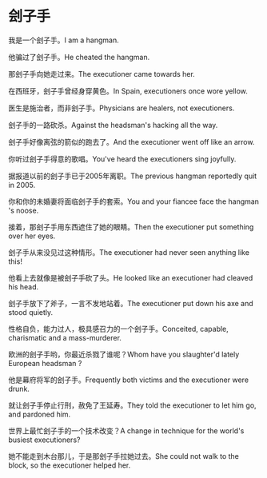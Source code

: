 # 刽子手

<p><span class="chinese">我是一个刽子手。</span><span class="english">I am a hangman.</span></p>

<p><span class="chinese">他骗过了刽子手。</span><span class="english">He cheated the hangman.</span></p>

<p><span class="chinese">那刽子手向她走过来。</span><span class="english">The executioner came towards her.</span></p>

<p><span class="chinese">在西班牙，刽子手曾经身穿黄色。</span><span class="english">In Spain, executioners once wore yellow.</span></p>

<p><span class="chinese">医生是施治者，而非刽子手。</span><span class="english">Physicians are healers, not executioners.</span></p>

<p><span class="chinese">刽子手的一路砍杀。</span><span class="english">Against the headsman's hacking all the way.</span></p>

<p><span class="chinese">刽子手好像离弦的箭似的跑去了。</span><span class="english">And the executioner went off like an arrow.</span></p>

<p><span class="chinese">你听过刽子手得意的歌唱。</span><span class="english">You've heard the executioners sing joyfully.</span></p>

<p><span class="chinese">据报道以前的刽子手已于2005年离职。</span><span class="english">The previous hangman reportedly quit in 2005.</span></p>

<p><span class="chinese">你和你的未婚妻将面临刽子手的套索。</span><span class="english">You and your fiancee face the hangman 's noose.</span></p>

<p><span class="chinese">接着，那刽子手用东西遮住了她的眼睛。</span><span class="english">Then the executioner put something over her eyes.</span></p>

<p><span class="chinese">刽子手从来没见过这种情形。</span><span class="english">The executioner had never seen anything like this!</span></p>

<p><span class="chinese">他看上去就像是被刽子手砍了头。</span><span class="english">He looked like an executioner had cleaved his head.</span></p>

<p><span class="chinese">刽子手放下了斧子，一言不发地站着。</span><span class="english">The executioner put down his axe and stood quietly.</span></p>

<p><span class="chinese">性格自负，能力过人，极具感召力的一个刽子手。</span><span class="english">Conceited, capable, charismatic and a mass-murderer.</span></p>

<p><span class="chinese">欧洲的刽子手哟，你最近杀戮了谁呢？</span><span class="english">Whom have you slaughter'd lately European headsman ?</span></p>

<p><span class="chinese">他是幕府将军的刽子手。</span><span class="english">Frequently both victims and the executioner were drunk.</span></p>

<p><span class="chinese">就让刽子手停止行刑，赦免了王延寿。</span><span class="english">They told the executioner to let him go, and pardoned him.</span></p>

<p><span class="chinese">世界上最忙刽子手的一个技术改变？</span><span class="english">A change in technique for the world's busiest executioners?</span></p>

<p><span class="chinese">她不能走到木台那儿，于是那刽子手拉她过去。</span><span class="english">She could not walk to the block, so the executioner helped her.</span></p>

